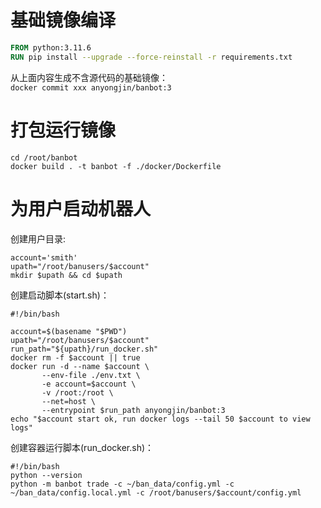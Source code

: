 # 基础镜像编译
```dockerfile
FROM python:3.11.6
RUN pip install --upgrade --force-reinstall -r requirements.txt
```
从上面内容生成不含源代码的基础镜像：  
`docker commit xxx anyongjin/banbot:3`

# 打包运行镜像
```shell
cd /root/banbot
docker build . -t banbot -f ./docker/Dockerfile
```

# 为用户启动机器人
创建用户目录:  
```shell
account='smith'
upath="/root/banusers/$account"
mkdir $upath && cd $upath
```

创建启动脚本(start.sh)：  
```shell
#!/bin/bash

account=$(basename "$PWD")
upath="/root/banusers/$account"
run_path="${upath}/run_docker.sh"
docker rm -f $account || true
docker run -d --name $account \
       --env-file ./env.txt \
       -e account=$account \
       -v /root:/root \
       --net=host \
       --entrypoint $run_path anyongjin/banbot:3
echo "$account start ok, run docker logs --tail 50 $account to view logs"
```

创建容器运行脚本(run_docker.sh)：  
```shell
#!/bin/bash
python --version
python -m banbot trade -c ~/ban_data/config.yml -c ~/ban_data/config.local.yml -c /root/banusers/$account/config.yml
```